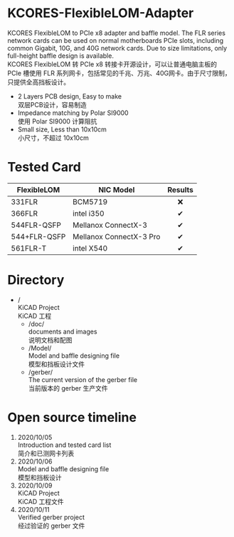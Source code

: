 # KCORES-FlexibleLOM-Adapter
KCORES FlexibleLOM to PCIe x8 adapter and baffle model. The FLR series network cards can be used on normal motherboards PCIe slots, including common Gigabit, 10G, and 40G network cards. Due to size limitations, only full-height baffle design is available.  
KCORES FlexibleLOM 转 PCIe x8 转接卡开源设计，可以让普通电脑主板的 PCIe 槽使用 FLR 系列网卡，包括常见的千兆、万兆、40G网卡。由于尺寸限制，只提供全高挡板设计。
- 2 Layers PCB design, Easy to make  
双层PCB设计，容易制造
- Impedance matching by Polar SI9000  
使用 Polar SI9000 计算阻抗
- Small size, Less than 10x10cm  
小尺寸，不超过 10x10cm

# Tested Card
| FlexibleLOM | NIC Model | Results |
| ----------- | --------- | :-----: |
| 331FLR      | BCM5719   | ❌ |
| 366FLR      | intel i350 | ✔ |
| 544FLR-QSFP | Mellanox ConnectX-3 | ✔ |
| 544+FLR-QSFP | Mellanox ConnectX-3 Pro | ✔ |
| 561FLR-T    | intel X540 | ✔ |

# Directory
- /  
KiCAD Project  
KiCAD 工程
  - /doc/  
  documents and images  
  说明文档和配图
  - /Model/  
  Model and baffle designing file  
  模型和挡板设计文件
  - /gerber/  
  The current version of the gerber file  
  当前版本的 gerber 生产文件

# Open source timeline
1. 2020/10/05  
Introduction and tested card list  
简介和已测网卡列表
2. 2020/10/06  
Model and baffle designing file  
模型和挡板设计
2. 2020/10/09  
KiCAD Project  
KiCAD 工程文件
4. 2020/10/11  
Verified gerber project  
经过验证的 gerber 文件